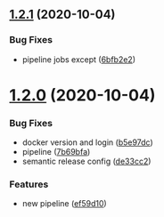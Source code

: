 ## [1.2.1](https://gitlab.com/apiservice-developments/testing-microservices/compare/v1.2.0...v1.2.1) (2020-10-04)


### Bug Fixes

* pipeline jobs except ([6bfb2e2](https://gitlab.com/apiservice-developments/testing-microservices/commit/6bfb2e2be6e13d7052ba99294780f5b6afd9ab61))

# [1.2.0](https://gitlab.com/apiservice-developments/testing-microservices/compare/v1.1.0...v1.2.0) (2020-10-04)


### Bug Fixes

* docker version and login ([b5e97dc](https://gitlab.com/apiservice-developments/testing-microservices/commit/b5e97dc5b55ca7f44aaa3a1bb1a35ba9cc4c94ed))
* pipeline ([7b69bfa](https://gitlab.com/apiservice-developments/testing-microservices/commit/7b69bfa2cfa12c09e12571fad12acd48e29be04f))
* semantic release config ([de33cc2](https://gitlab.com/apiservice-developments/testing-microservices/commit/de33cc232fee35d4c9d49312e87960eb567d3e9d))


### Features

* new pipeline ([ef59d10](https://gitlab.com/apiservice-developments/testing-microservices/commit/ef59d105df58b605446d2e7621f08722871000c5))
